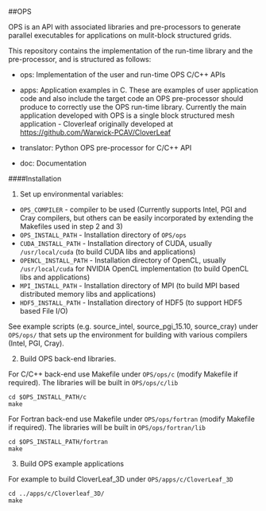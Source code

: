 ##OPS

OPS is an API with associated libraries and pre-processors to generate
parallel executables for applications on mulit-block structured grids.


This repository contains the implementation of the run-time library
and the pre-processor, and is structured as follows:

* ops: Implementation of the user and run-time OPS C/C++ APIs

* apps: Application examples in C.
  These are examples of user application code and also include
  the target code an OPS pre-processor should produce to correctly
  use the OPS run-time library.
  Currently the main application developed with OPS is a single
  block structured mesh application - Cloverleaf originally
  developed at https://github.com/Warwick-PCAV/CloverLeaf

* translator: Python OPS pre-processor for C/C++ API

* doc: Documentation

####Installation

1. Set up environmental variables:

  * `OPS_COMPILER` - compiler to be used (Currently supports Intel, PGI and Cray compilers, but others can be easily incorporated by extending the Makefiles used in step 2 and 3)
  * `OPS_INSTALL_PATH` - Installation directory of `OPS/ops`
  * `CUDA_INSTALL_PATH` - Installation directory of CUDA, usually `/usr/local/cuda` (to build CUDA libs and applications)
  * `OPENCL_INSTALL_PATH` - Installation directory of OpenCL, usually `/usr/local/cuda` for NVIDIA OpenCL implementation (to build OpenCL libs and applications)
  * `MPI_INSTALL_PATH` - Installation directory of MPI (to build MPI based distributed memory libs and applications)
  * `HDF5_INSTALL_PATH` - Installation directory of HDF5 (to support HDF5 based File I/O)

  See example scripts (e.g. source_intel, source_pgi_15.10, source_cray) under `OPS/ops/` that
  sets up the environment for building with various compilers (Intel, PGI, Cray).

2. Build OPS back-end libraries.

  For C/C++ back-end use Makefile under `OPS/ops/c` (modify Makefile if required). The libraries will be built in `OPS/ops/c/lib`
  ```
  cd $OPS_INSTALL_PATH/c
  make

  ```
  For Fortran back-end use Makefile under `OPS/ops/fortran` (modify Makefile if required). The libraries will be built in `OPS/ops/fortran/lib`
  ```
  cd $OPS_INSTALL_PATH/fortran
  make
  ```


3. Build OPS example applications

  For example to build CloverLeaf_3D under `OPS/apps/c/CloverLeaf_3D`
  ```
  cd ../apps/c/Cloverleaf_3D/
  make
  ```

